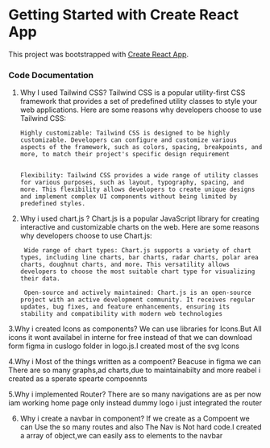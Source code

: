 # Getting Started with Create React App

This project was bootstrapped with [Create React App](https://github.com/facebook/create-react-app).

 ### Code Documentation
1.  Why I  used Tailwind CSS?
        Tailwind CSS is a popular utility-first CSS framework that provides a set of predefined utility classes to style your web applications. Here are some reasons why developers choose to use Tailwind CSS:


        Highly customizable: Tailwind CSS is designed to be highly customizable. Developers can configure and customize various aspects of the framework, such as colors, spacing, breakpoints, and more, to match their project's specific design requirement


        Flexibility: Tailwind CSS provides a wide range of utility classes for various purposes, such as layout, typography, spacing, and more. This flexibility allows developers to create unique designs and implement complex UI components without being limited by predefined styles.


2. Why i used chart.js ?
        Chart.js is a popular JavaScript library for creating interactive and customizable charts on the web. Here are some reasons why developers choose to use Chart.js:

        Wide range of chart types: Chart.js supports a variety of chart types, including line charts, bar charts, radar charts, polar area charts, doughnut charts, and more. This versatility allows developers to choose the most suitable chart type for visualizing their data.

        Open-source and actively maintained: Chart.js is an open-source project with an active development community. It receives regular updates, bug fixes, and feature enhancements, ensuring its stability and compatibility with modern web technologies



3.Why i created Icons as components?
        We can use libraries for Icons.But All icons it wont availabel in interne for free instead of that we can download form figma in cuslogo folder in logo.js.I created most of the svg Icons




4.Why i Most of the things written as a compoent?
        Beacuse in figma we can There are so many graphs,ad charts,due to maintainabilty and more reabel i created as a sperate spearte compoennts



5.Why i implemented Router?
        There are so many navigations are as per now iam working home page only instead dummy logo i just integrated the router

6. Why i create a navbar in component?
        If we create as a Compoent we can Use the so many routes and also The Nav is Not hard code.I created a array of object,we can easily ass to elements to the navbar